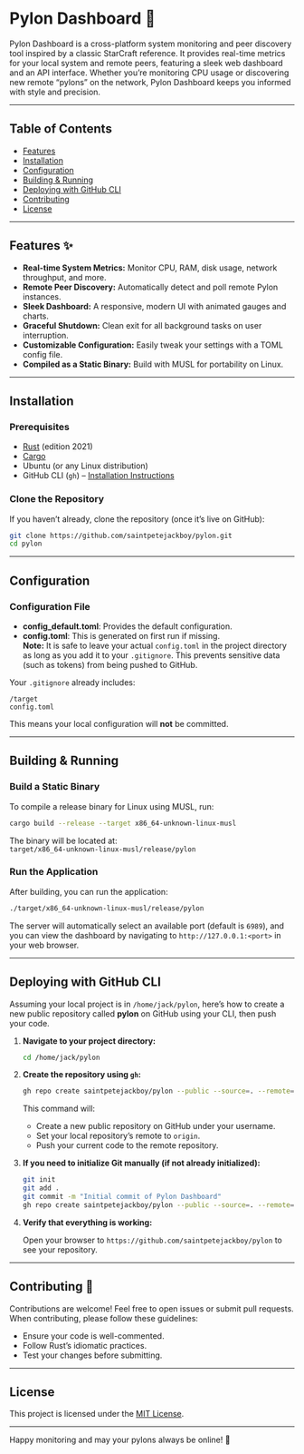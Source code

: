 # Pylon Dashboard 🚀

Pylon Dashboard is a cross-platform system monitoring and peer discovery tool inspired by a classic StarCraft reference. It provides real-time metrics for your local system and remote peers, featuring a sleek web dashboard and an API interface. Whether you’re monitoring CPU usage or discovering new remote “pylons” on the network, Pylon Dashboard keeps you informed with style and precision.

---

## Table of Contents

- [Features](#features)
- [Installation](#installation)
- [Configuration](#configuration)
- [Building & Running](#building--running)
- [Deploying with GitHub CLI](#deploying-with-github-cli)
- [Contributing](#contributing)
- [License](#license)

---

## Features ✨

- **Real-time System Metrics:** Monitor CPU, RAM, disk usage, network throughput, and more.
- **Remote Peer Discovery:** Automatically detect and poll remote Pylon instances.
- **Sleek Dashboard:** A responsive, modern UI with animated gauges and charts.
- **Graceful Shutdown:** Clean exit for all background tasks on user interruption.
- **Customizable Configuration:** Easily tweak your settings with a TOML config file.
- **Compiled as a Static Binary:** Build with MUSL for portability on Linux.

---

## Installation

### Prerequisites

- [Rust](https://rustup.rs/) (edition 2021)
- [Cargo](https://doc.rust-lang.org/cargo/)
- Ubuntu (or any Linux distribution)
- GitHub CLI (`gh`) – [Installation Instructions](https://cli.github.com/)

### Clone the Repository

If you haven’t already, clone the repository (once it’s live on GitHub):

```bash
git clone https://github.com/saintpetejackboy/pylon.git
cd pylon
```

---

## Configuration

### Configuration File

- **config_default.toml**: Provides the default configuration.
- **config.toml**: This is generated on first run if missing.  
  **Note:** It is safe to leave your actual `config.toml` in the project directory as long as you add it to your `.gitignore`. This prevents sensitive data (such as tokens) from being pushed to GitHub.

Your `.gitignore` already includes:

```
/target
config.toml
```

This means your local configuration will **not** be committed.

---

## Building & Running

### Build a Static Binary

To compile a release binary for Linux using MUSL, run:

```bash
cargo build --release --target x86_64-unknown-linux-musl
```

The binary will be located at:  
`target/x86_64-unknown-linux-musl/release/pylon`

### Run the Application

After building, you can run the application:

```bash
./target/x86_64-unknown-linux-musl/release/pylon
```

The server will automatically select an available port (default is `6989`), and you can view the dashboard by navigating to `http://127.0.0.1:<port>` in your web browser.

---

## Deploying with GitHub CLI

Assuming your local project is in `/home/jack/pylon`, here’s how to create a new public repository called **pylon** on GitHub using your CLI, then push your code.

1. **Navigate to your project directory:**

   ```bash
   cd /home/jack/pylon
   ```

2. **Create the repository using `gh`:**

   ```bash
   gh repo create saintpetejackboy/pylon --public --source=. --remote=origin --push
   ```

   This command will:
   - Create a new public repository on GitHub under your username.
   - Set your local repository’s remote to `origin`.
   - Push your current code to the remote repository.

3. **If you need to initialize Git manually (if not already initialized):**

   ```bash
   git init
   git add .
   git commit -m "Initial commit of Pylon Dashboard"
   gh repo create saintpetejackboy/pylon --public --source=. --remote=origin --push
   ```

4. **Verify that everything is working:**

   Open your browser to `https://github.com/saintpetejackboy/pylon` to see your repository.

---

## Contributing 🤝

Contributions are welcome! Feel free to open issues or submit pull requests. When contributing, please follow these guidelines:

- Ensure your code is well-commented.
- Follow Rust’s idiomatic practices.
- Test your changes before submitting.

---

## License

This project is licensed under the [MIT License](LICENSE).

---

Happy monitoring and may your pylons always be online! 🌟
```

